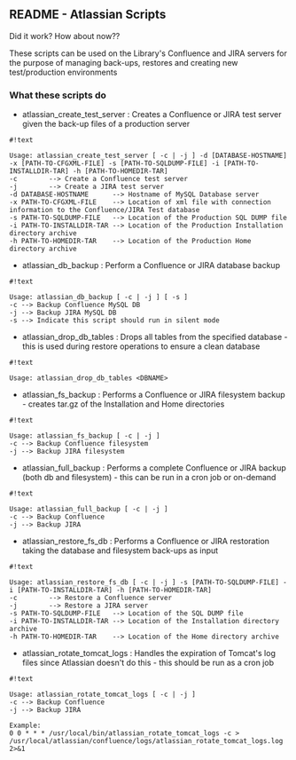 ## README - Atlassian Scripts ##

Did it work? How about now??

These scripts can be used on the Library's Confluence and JIRA servers for the purpose of managing back-ups, restores and creating new test/production environments

### What these scripts do ###

* atlassian_create_test_server : Creates a Confluence or JIRA test server given the back-up files of a production server
```
#!text

Usage: atlassian_create_test_server [ -c | -j ] -d [DATABASE-HOSTNAME] -x [PATH-TO-CFGXML-FILE] -s [PATH-TO-SQLDUMP-FILE] -i [PATH-TO-INSTALLDIR-TAR] -h [PATH-TO-HOMEDIR-TAR]
-c        --> Create a Confluence test server
-j        --> Create a JIRA test server
-d DATABASE-HOSTNAME      --> Hostname of MySQL Database server
-x PATH-TO-CFGXML-FILE    --> Location of xml file with connection information to the Confluence/JIRA Test database
-s PATH-TO-SQLDUMP-FILE   --> Location of the Production SQL DUMP file
-i PATH-TO-INSTALLDIR-TAR --> Location of the Production Installation directory archive
-h PATH-TO-HOMEDIR-TAR    --> Location of the Production Home directory archive
```
* atlassian_db_backup : Perform a Confluence or JIRA database backup
```
#!text

Usage: atlassian_db_backup [ -c | -j ] [ -s ]
-c --> Backup Confluence MySQL DB
-j --> Backup JIRA MySQL DB
-s --> Indicate this script should run in silent mode
```
* atlassian_drop_db_tables : Drops all tables from the specified database - this is used during restore operations to ensure a clean database
```
#!text

Usage: atlassian_drop_db_tables <DBNAME>
```
* atlassian_fs_backup : Performs a Confluence or JIRA filesystem backup - creates tar.gz of the Installation and Home directories
```
#!text

Usage: atlassian_fs_backup [ -c | -j ]
-c --> Backup Confluence filesystem
-j --> Backup JIRA filesystem
```
* atlassian_full_backup : Performs a complete Confluence or JIRA backup (both db and filesystem) - this can be run in a cron job or on-demand
```
#!text

Usage: atlassian_full_backup [ -c | -j ]
-c --> Backup Confluence
-j --> Backup JIRA
```
* atlassian_restore_fs_db : Performs a Confluence or JIRA restoration taking the database and filesystem back-ups as input
```
#!text

Usage: atlassian_restore_fs_db [ -c | -j ] -s [PATH-TO-SQLDUMP-FILE] -i [PATH-TO-INSTALLDIR-TAR] -h [PATH-TO-HOMEDIR-TAR]
-c        --> Restore a Confluence server
-j        --> Restore a JIRA server
-s PATH-TO-SQLDUMP-FILE   --> Location of the SQL DUMP file
-i PATH-TO-INSTALLDIR-TAR --> Location of the Installation directory archive
-h PATH-TO-HOMEDIR-TAR    --> Location of the Home directory archive
```
* atlassian_rotate_tomcat_logs : Handles the expiration of Tomcat's log files since Atlassian doesn't do this - this should be run as a cron job
```
#!text

Usage: atlassian_rotate_tomcat_logs [ -c | -j ]
-c --> Backup Confluence
-j --> Backup JIRA

Example:
0 0 * * * /usr/local/bin/atlassian_rotate_tomcat_logs -c > /usr/local/atlassian/confluence/logs/atlassian_rotate_tomcat_logs.log  2>&1
```
